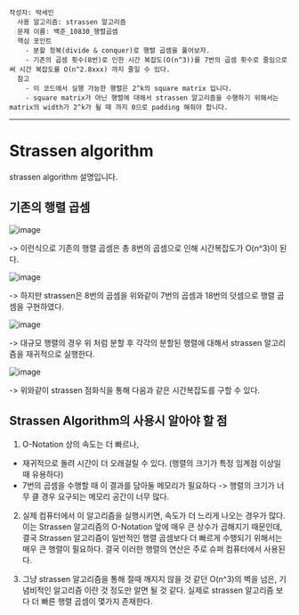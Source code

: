 ```     
작성자: 박세인      
  사용 알고리즘: strassen 알고리즘    
  문제 이름: 백준_10830_행렬곱셈    
  핵심 포인트    
    - 분할 정복(divide & conquer)로 행렬 곱셈을 풀어보자.   
    - 기존의 곱셈 횟수(8번)로 인한 시간 복잡도(O(n^3))를 7번의 곱셈 횟수로 줄임으로써 시간 복잡도를 O(n^2.8xxx) 까지 줄일 수 있다.    
  참고    
    - 이 코드에서 실행 가능한 행렬은 2^k의 square matrix 입니다.   
    - square matrix가 아닌 행렬에 대해서 strassen 알고리즘을 수행하기 위해서는 matrix의 width가 2^k가 될 때 까지 0으로 padding 해줘야 합니다.    
```     
<hr>

# Strassen algorithm
strassen algorithm 설명입니다.  

## 기존의 행렬 곱셈
![image](https://user-images.githubusercontent.com/53332252/99227187-3c49ac80-282e-11eb-9ed9-5e42fa94a725.png)

-> 이런식으로 기존의 행렬 곱셈은 총 8번의 곱셈으로 인해 시간복잡도가 O(n^3)이 된다.

![image](https://user-images.githubusercontent.com/53332252/99227285-600cf280-282e-11eb-8972-9835c3ac4a13.png)


-> 하지만 strassen은 8번의 곱셈을 위와같이 7번의 곱셈과 18번의 덧셈으로 행렬 곱셈을 구현하였다.

![image](https://user-images.githubusercontent.com/53332252/99227137-2e942700-282e-11eb-9eac-814384eac2ef.png)

-> 대규모 행렬의 경우 위 처럼 분할 후 각각의 분할된 행렬에 대해서 strassen 알고리즘을 재귀적으로 실행한다.

![image](https://user-images.githubusercontent.com/53332252/99227362-774be000-282e-11eb-8702-3210b4a3aa87.png)

-> 위와같이 strassen 점화식을 통해 다음과 같은 시간복잡도를 구할 수 있다.

## Strassen Algorithm의 사용시 알아야 할 점
1. O-Notation 상의 속도는 더 빠르나,
  * 재귀적으로 돌려 시간이 더 오래걸릴 수 있다. (행렬의 크기가 특정 임계점 이상일 때 유용하다)
  * 7번의 곱셈을 수행할 때 이 결과를 담아둘 메모리가 필요하다 -> 행렬의 크기가 너무 클 경우 요구되는 메모리 공간이 너무 많다.

2. 실제 컴퓨터에서 이 알고리즘을 실행시키면, 속도가 더 느리게 나오는 경우가 많다.
이는 Strassen 알고리즘의 O-Notation 앞에 매우 큰 상수가 곱해지기 때문인데, 결국 Strassen 알고리즘이 일반적인 행렬 곱셈보다
더 빠르게 수행되기 위해서는 매우 큰 행렬이 필요하다. 결국 이러한 행렬의 연산은 주로 슈퍼 컴퓨터에서 사용된다.   

3. 그냥 strassen 알고리즘을 통해 절때 깨지지 않을 것 같던 O(n^3)의 벽을 넘은, 기념비적인 알고리즘 이란 것 정도만 알면 될 것 같다.
실제로 strassen 알고리즘 보다 더 빠른 행렬 곱셈이 몇가지 존재한다.

